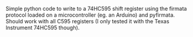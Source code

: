 Simple python code to write to a 74HC595 shift register using the firmata protocol loaded on a microcontroller (eg. an Arduino) and pyfirmata.  
Should work with all C595 registers (I only tested it with the Texas Instrument 74HC595 though). 

